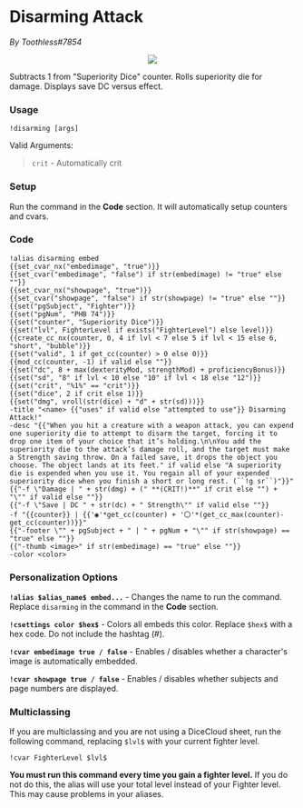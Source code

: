 # Disarming Attack
*By Toothless#7854*

<p align="center">
  <img src="https://i.imgur.com/Zzbk9bR.png"/>
</p>

Subtracts 1 from "Superiority Dice" counter. Rolls superiority die for damage. Displays save DC versus effect.

### Usage

``!disarming [args]``

Valid Arguments:

> ``crit`` - Automatically crit

### Setup
Run the command in the **Code** section. It will automatically setup counters and cvars.

### Code

```GN
!alias disarming embed
{{set_cvar_nx("embedimage", "true")}}
{{set_cvar("embedimage", "false") if str(embedimage) != "true" else ""}}
{{set_cvar_nx("showpage", "true")}}
{{set_cvar("showpage", "false") if str(showpage) != "true" else ""}}
{{set("pgSubject", "Fighter")}}
{{set("pgNum", "PHB 74")}}
{{set("counter", "Superiority Dice")}}
{{set("lvl", FighterLevel if exists("FighterLevel") else level)}}
{{create_cc_nx(counter, 0, 4 if lvl < 7 else 5 if lvl < 15 else 6, "short", "bubble")}}
{{set("valid", 1 if get_cc(counter) > 0 else 0)}}
{{mod_cc(counter, -1) if valid else ""}}
{{set("dc", 8 + max(dexterityMod, strengthMod) + proficiencyBonus)}}
{{set("sd", "8" if lvl < 10 else "10" if lvl < 18 else "12")}}
{{set("crit", "%1%" == "crit")}}
{{set("dice", 2 if crit else 1)}}
{{set("dmg", vroll(str(dice) + "d" + str(sd)))}}
-title "<name> {{"uses" if valid else "attempted to use"}} Disarming Attack!"
-desc "{{"When you hit a creature with a weapon attack, you can expend one superiority die to attempt to disarm the target, forcing it to drop one item of your choice that it’s holding.\n\nYou add the superiority die to the attack’s damage roll, and the target must make a Strength saving throw. On a failed save, it drops the object you choose. The object lands at its feet." if valid else "A superiority die is expended when you use it. You regain all of your expended superiority dice when you finish a short or long rest. (``!g sr``)"}}"
{{"-f \"Damage | " + str(dmg) + (" **(CRIT!)**" if crit else "") + "\"" if valid else ""}}
{{"-f \"Save | DC " + str(dc) + " Strength\"" if valid else ""}}
-f "{{counter}} | {{'◉'*get_cc(counter) + '〇'*(get_cc_max(counter)-get_cc(counter))}}"
{{"-footer \"" + pgSubject + " | " + pgNum + "\"" if str(showpage) == "true" else ""}}
{{"-thumb <image>" if str(embedimage) == "true" else ""}}
-color <color>
```

### Personalization Options

**``!alias $alias_name$ embed...``** - Changes the name to run the command. Replace ``disarming`` in the command in the **Code** section.

**``!csettings color $hex$``** - Colors all embeds this color. Replace ``$hex$`` with a hex code. Do not include the hashtag (#).

**``!cvar embedimage true / false``** - Enables / disables whether a character's image is automatically embedded.

**``!cvar showpage true / false``** - Enables / disables whether subjects and page numbers are displayed.

### Multiclassing

If you are multiclassing and you are not using a DiceCloud sheet, run the following command, replacing ``$lvl$`` with your current fighter level.

```GN
!cvar FighterLevel $lvl$
```

**You must run this command every time you gain a fighter level.** If you do not do this, the alias will use your total level instead of your Fighter level. This may cause problems in your aliases.
